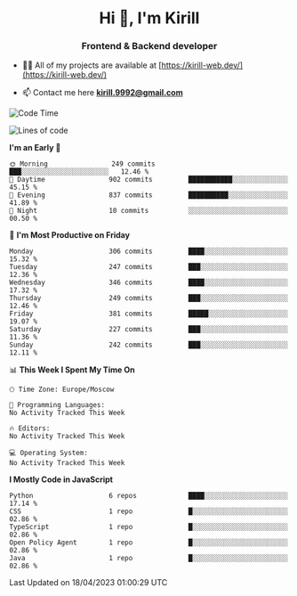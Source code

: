 <h1 align="center">Hi 👋, I'm Kirill</h1>
<h3 align="center">Frontend & Backend developer</h3>

- 👨‍💻 All of my projects are available at [https://kirill-web.dev/](https://kirill-web.dev/)

- 📫 Contact me here **kirill.9992@gmail.com**











<!--START_SECTION:waka-->
![Code Time](http://img.shields.io/badge/Code%20Time-1%2C296%20hrs%2041%20mins-blue)

![Lines of code](https://img.shields.io/badge/From%20Hello%20World%20I%27ve%20Written-2.7%20million%20lines%20of%20code-blue)

**I'm an Early 🐤** 

```text
🌞 Morning                249 commits         ███░░░░░░░░░░░░░░░░░░░░░░   12.46 % 
🌆 Daytime                902 commits         ███████████░░░░░░░░░░░░░░   45.15 % 
🌃 Evening                837 commits         ██████████░░░░░░░░░░░░░░░   41.89 % 
🌙 Night                  10 commits          ░░░░░░░░░░░░░░░░░░░░░░░░░   00.50 % 
```
📅 **I'm Most Productive on Friday** 

```text
Monday                   306 commits         ████░░░░░░░░░░░░░░░░░░░░░   15.32 % 
Tuesday                  247 commits         ███░░░░░░░░░░░░░░░░░░░░░░   12.36 % 
Wednesday                346 commits         ████░░░░░░░░░░░░░░░░░░░░░   17.32 % 
Thursday                 249 commits         ███░░░░░░░░░░░░░░░░░░░░░░   12.46 % 
Friday                   381 commits         █████░░░░░░░░░░░░░░░░░░░░   19.07 % 
Saturday                 227 commits         ███░░░░░░░░░░░░░░░░░░░░░░   11.36 % 
Sunday                   242 commits         ███░░░░░░░░░░░░░░░░░░░░░░   12.11 % 
```


📊 **This Week I Spent My Time On** 

```text
🕑︎ Time Zone: Europe/Moscow

💬 Programming Languages: 
No Activity Tracked This Week

🔥 Editors: 
No Activity Tracked This Week

💻 Operating System: 
No Activity Tracked This Week
```

**I Mostly Code in JavaScript** 

```text
Python                   6 repos             ████░░░░░░░░░░░░░░░░░░░░░   17.14 % 
CSS                      1 repo              █░░░░░░░░░░░░░░░░░░░░░░░░   02.86 % 
TypeScript               1 repo              █░░░░░░░░░░░░░░░░░░░░░░░░   02.86 % 
Open Policy Agent        1 repo              █░░░░░░░░░░░░░░░░░░░░░░░░   02.86 % 
Java                     1 repo              █░░░░░░░░░░░░░░░░░░░░░░░░   02.86 % 
```




 Last Updated on 18/04/2023 01:00:29 UTC
<!--END_SECTION:waka-->
